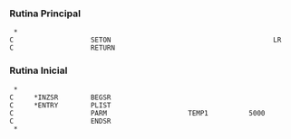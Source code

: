 ### Rutina Principal

```
 *
C                   SETON                                        LR
C                   RETURN
```

### Rutina Inicial

```
 *
C     *INZSR        BEGSR
C     *ENTRY        PLIST
C                   PARM                    TEMP1          5000
C                   ENDSR
 *
```
